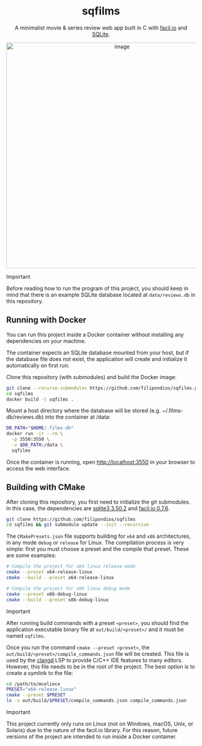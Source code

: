 <!-- # sqfilms -->
<div align="center">
  <h1>sqfilms</h1>
  <p>A minimalist movie & series review web app built in C with <a href="https://facil.io/">facil.io</a> and
    <a href="sqlite.org">SQLite</a>.</p>
  <img height="600" alt="image" src="https://github.com/user-attachments/assets/9cce14ef-be92-438e-9d01-d583a19ce6ff"/>
</div>

> [!IMPORTANT]
> Before reading how to run the program of this project, you should keep in mind that there
> is an example SQLite database located at `data/reviews.db` in this repository.

## Running with Docker

You can run this project inside a Docker container without installing any
dependencies on your machine.

The container expects an SQLite database mounted from your host, but if the
database file does not exist, the application will create and initialize it
automatically on first run.

Clone this repository (with submodules) and build the Docker image:

```bash
git clone --recurse-submodules https://github.com/filipondios/sqfilms.git
cd sqfilms
docker build -t sqfilms .
```

Mount a host directory where the database will be stored
(e.g. ~/.films-db/reviews.db) into the container at /data:

```bash
DB_PATH="$HOME/.films-db"
docker run -it --rm \
  -p 3550:3550 \
  -v $DB_PATH:/data \
  sqfilms
```

Once the container is running, open
<a href='http://localhost:3550'>http://localhost:3550</a>
in your browser to access the web interface.


## Building with CMake

After cloning this repository, you first need to initialize the git submodules.  
In this case, the dependencies are [sqlite3 3.50.2](https://github.com/sqlite/sqlite/tree/9d7c5df7f0e42528bf514b5231d58273bea47e40)
and [facil.io 0.7.6](https://github.com/boazsegev/facil.io/tree/512a354dbd31e1895647df852d1565f9d408ed91).

```bash
git clone https://github.com/filipondios/sqfilms
cd sqfilms && git submodule update --init --recursive
```

The `CMakePresets.json` file supports building for `x64` and `x86` architectures, in
any mode `debug` or `release` for Linux. The compilation process is very
simple: first you must choose a preset and the compile that preset.
These are some examples:

```sh
# Compile the project for x64 linux release mode
cmake --preset x64-release-linux
cmake --build --preset x64-release-linux

# Compile the project for x86 linux debug mode
cmake --preset x86-debug-linux
cmake --build --preset x86-debug-linux
```

> [!IMPORTANT]
> After running build commands with a preset `<preset>`, you should find the application
> executable binary file at `out/build/<preset>/` and it must be named `sqfilms`.

Once you run the command `cmake --preset <preset>`, the `out/build/<preset>/compile_commands.json`
file will be created. This file is used by the [clangd](https://github.com/clangd/clangd) LSP
to provide C/C++ IDE features to many editors. However, this file needs to be in the
root of the project. The best option is to create a symlink to the file:

```sh
cd /path/to/mceliece
PRESET="x64-release-linux"
cmake --preset $PRESET
ln -s out/build/$PRESET/compile_commands.json compile_commands.json
```

> [!IMPORTANT]
> This project currently only runs on Linux (not on Windows, macOS, Unix, or Solaris)
> due to the nature of the facil.io library.
> For this reason, future versions of the project are intended to run inside a Docker container.
